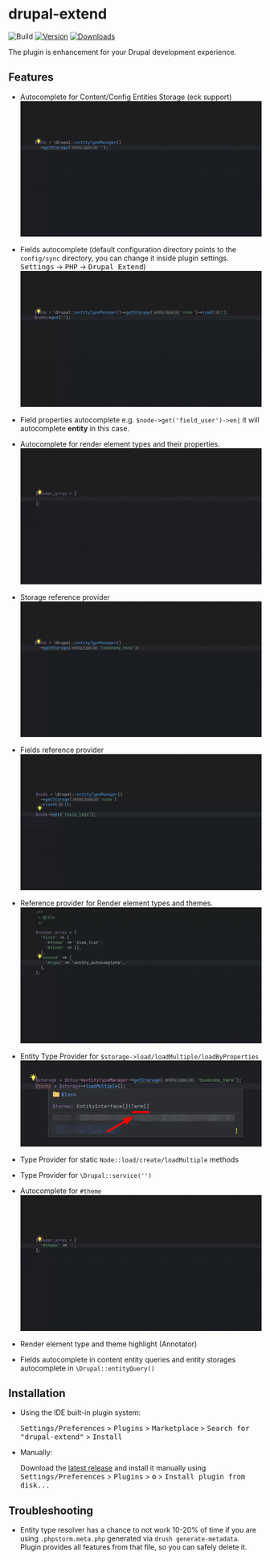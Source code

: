 # drupal-extend

![Build](https://github.com/nvelychenko/drupal-extend/workflows/Build/badge.svg)
[![Version](https://img.shields.io/jetbrains/plugin/v/23474-drupal-extend.svg)](https://plugins.jetbrains.com/plugin/23474-drupal-extend)
[![Downloads](https://img.shields.io/jetbrains/plugin/d/23474-drupal-extend.svg)](https://plugins.jetbrains.com/plugin/23474-drupal-extend)

The plugin is enhancement for your Drupal development experience.

## Features
* Autocomplete for Content/Config Entities Storage (eck support)
![Storage autocomplete example](./assets/storage_autocomplete.gif)

* Fields autocomplete (default configuration directory points to the `config/sync` directory, you can change it inside plugin settings. <kbd>Settings</kbd> -> <kbd>PHP</kbd> -> <kbd>Drupal Extend</kbd>)
  ![Fields autocomplete example](./assets/field_autocomplete.gif)

* Field properties autocomplete e.g. `$node->get('field_user')->en|` it will autocomplete **entity** in this case.

* Autocomplete for render element types and their properties.
  ![Render element types autocomplete](./assets/render_element_autocomplete.gif)

* Storage reference provider
  ![Storage reference](./assets/storage_reference_provider.gif)

* Fields reference provider
  ![Fields reference](./assets/field_reference.gif)

* Reference provider for Render element types and themes.
  ![Reference provider for Render element types and themes](./assets/theme_render_element_reference.gif)

* Entity Type Provider for `$storage->load/loadMultiple/loadByProperties`
  ![Entity type provider](./assets/entity_type_provider.png)

* Type Provider for static `Node::load/create/loadMultiple` methods

* Type Provider for `\Drupal::service('')`

* Autocomplete for `#theme`
  ![Theme autocomplete example](./assets/theme_autocomplete.gif)

* Render element type and theme highlight (Annotator)

* Fields autocomplete in content entity queries and entity storages autocomplete in `\Drupal::entityQuery()`

## Installation

- Using the IDE built-in plugin system:
  
  <kbd>Settings/Preferences</kbd> > <kbd>Plugins</kbd> > <kbd>Marketplace</kbd> > <kbd>Search for "drupal-extend"</kbd> >
  <kbd>Install</kbd>
  
- Manually:

  Download the [latest release](https://github.com/nvelychenko/drupal-extend/releases/latest) and install it manually using
  <kbd>Settings/Preferences</kbd> > <kbd>Plugins</kbd> > <kbd>⚙️</kbd> > <kbd>Install plugin from disk...</kbd>

## Troubleshooting

- Entity type resolver has a chance to not work 10-20% of time if you are using `.phpstorm.meta.php` generated via `drush generate-metadata`. Plugin provides all features from that file, so you can safely delete it.
